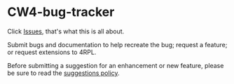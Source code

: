 # CW4-bug-tracker

Click [Issues](https://github.com/KnuckleCracker/CW4-bug-tracker/issues), that's what this is all about. 

Submit bugs and documentation to help recreate the bug; request a feature; or request extensions to 4RPL. 

Before submitting a suggestion for an enhancement or new feature, please be sure to read the [suggestions policy](https://github.com/KnuckleCracker/CW4-bug-tracker/blob/master/Suggestion%20policy.md). 


